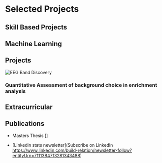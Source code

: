 # Selected Projects


## Skill Based Projects


## Machine Learning


## Projects


![EEG Band Discovery](/assets/img/eeg_band_discovery.jpeg)

### Quantitative Assessment of 	background choice in enrichment analysis		             


## Extracurricular


## Publications
-  Masters Thesis []


- [Linkedin stats newsletter](Subscribe on LinkedIn https://www.linkedin.com/build-relation/newsletter-follow?entityUrn=7111384713281343488)
